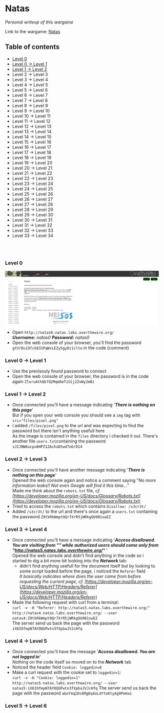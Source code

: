 # Natas
*Personal writeup of this wargame*

Link to the wargame: [Natas](https://overthewire.org/wargames/natas/)

## Table of contents
* [Level 0](https://github.com/B0redNab/Interesting-InfoSec-stuff/blob/master/writeups/OverTheWire/Natas/natas.md#level-0)
* [Level 0 -> Level 1](https://github.com/B0redNab/Interesting-InfoSec-stuff/blob/master/writeups/OverTheWire/Natas/natas.md#level-0---level-1)
* [Level 1 -> Level 2](https://github.com/B0redNab/Interesting-InfoSec-stuff/blob/master/writeups/OverTheWire/Natas/natas.md#level-1---level-2)
* Level 2 -> Level 3
* Level 3 -> Level 4
* Level 4 -> Level 5
* Level 5 -> Level 6
* Level 6 -> Level 7
* Level 7 -> Level 8
* Level 8 -> Level 9
* Level 9 -> Level 10
* Level 10 -> Level 11
* Level 11 -> Level 12
* Level 12 -> Level 13
* Level 13 -> Level 14
* Level 14 -> Level 15
* Level 15 -> Level 16
* Level 16 -> Level 17
* Level 17 -> Level 18
* Level 18 -> Level 19
* Level 19 -> Level 20
* Level 20 -> Level 21
* Level 21 -> Level 22
* Level 22 -> Level 23
* Level 23 -> Level 24
* Level 24 -> Level 25
* Level 25 -> Level 26
* Level 26 → Level 27
* Level 27 → Level 28
* Level 28 → Level 29
* Level 29 → Level 30
* Level 30 → Level 31
* Level 31 → Level 32
* Level 32 → Level 33
* Level 33 → Level 34
<br/>
<br/>


### Level 0
![](https://github.com/B0redNab/Interesting-InfoSec-stuff/blob/master/writeups/OverTheWire/Natas/screens/Level0.PNG?raw=true)
* Open ```http://natas0.natas.labs.overthewire.org/``` <br/>
***Username:** natas0 **Password:** natas0*
* Open the web console of your browser, you'll find the password ```gtVrDuiDfck831PqWsLEZy5gyDz1clto``` in the code (comment)<br/>
### Level 0 -> Level 1
* Use the previsouly found password to connect
* Open the web console of your browser, the password is in the code again ```ZluruAthQk7Q2MqmDeTiUij2ZvWy2mBi```<br/>
### Level 1 -> Level 2
* Once connected you'll have a message indicating '***There is nothing on this page***'<br/>
But if you open your web console you should see a ```img``` tag with  ```src="files/pixel.png"```
* I added ```/files/pixel.png``` to the url and was expecting to find the password but there isn't anything usefull here<br/>
As the image is contained in the ```files``` directory i checked it out. There's another file ```users.txt```containing the password ```sJIJNW6ucpu6HPZ1ZAchaDtwd7oGrD14```<br/>
### Level 2 -> Level 3
* Once connected you'll have another message indicating '***There is nothing on this page***'<br/>
Opened the web console again and notice a comment saying "*No more information leaks!! Not even Google will find it this time...*"<br/>
Made me think about the ```robots.txt``` file, *cf. [https://developer.mozilla.org/en-US/docs/Glossary/Robots.txt](https://developer.mozilla.org/en-US/docs/Glossary/Robots.txt)*
* Tried to access the ```robots.txt``` which contains ```Disallow: /s3cr3t/```
* Added ```/s3cr3t/``` to the url and there's once again a ```users.txt``` containing the password ```Z9tkRkWmpt9Qr7XrR5jWRkgOU901swEZ```<br/>
### Level 3 -> Level 4
* Once connected you'll have a message indicating '***Access disallowed. You are visiting from "" while authorized users should come only from "http://natas5.natas.labs.overthewire.org/"*** '<br/>
Opened the web console and didn't find anything in the code so i started to dig a bit more bit looking into the ***Network*** tab:
  * didn't find anything usefull for the document itself but by looking to some script loaded before the page, i noticed the ```Referer``` field<br/>
*It basically indicates where does the user came from before requesting the current page, cf. [https://developer.mozilla.org/en-US/docs/Web/HTTP/Headers/Referer](https://developer.mozilla.org/en-US/docs/Web/HTTP/Headers/Referer)*
* Made the following request with curl from a terminal:<br/>
```curl -v -H "Referer: http://natas5.natas.labs.overthewire.org/" http://natas4.natas.labs.overthewire.org/ --user natas4:Z9tkRkWmpt9Qr7XrR5jWRkgOU901swEZ```<br/>
The server send us back the page with the password ```iX6IOfmpN7AYOQGPwtn3fXpbaJVJcHfq```<br/>
### Level 4 -> Level 5
* Once connected you'll have the message '***Access disallowed. You are not logged in***'<br/>
Nothing on the code itself so moved on to the ***Network*** tab
* Noticed the header field ```Cookie: loggedin=0```
* Make a curl request with the cookie set to ```loggedin=1```:<br/>
```curl -v -H "Cookie: loggedin=1" http://natas5.natas.labs.overthewire.org/ --user natas5:iX6IOfmpN7AYOQGPwtn3fXpbaJVJcHfq```
The server send us back the page with the password ```aGoY4q2Dc6MgDq4oL4YtoKtyAg9PeHa1```<br/>
### Level 5 -> Level 6
